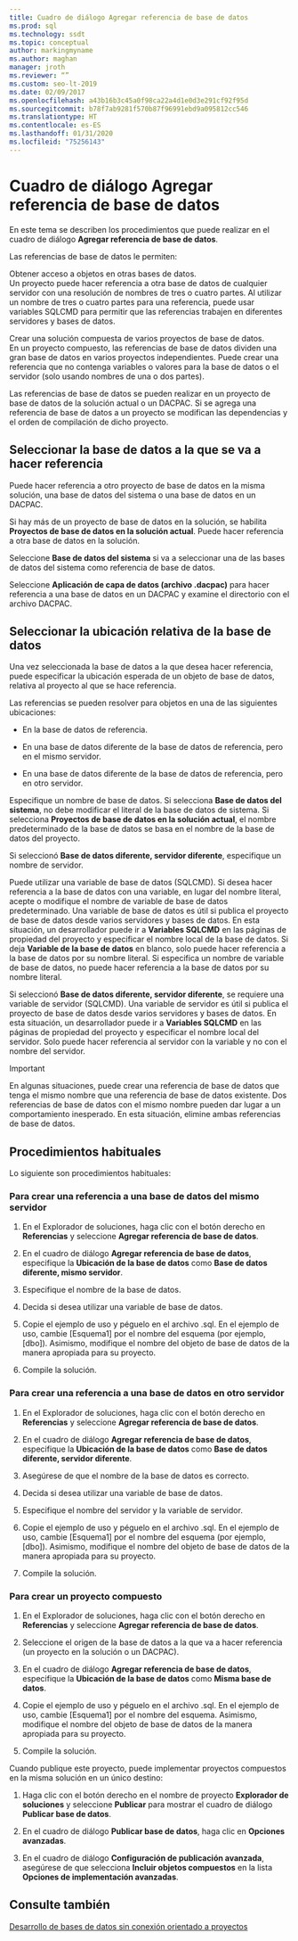 ```yaml
---
title: Cuadro de diálogo Agregar referencia de base de datos
ms.prod: sql
ms.technology: ssdt
ms.topic: conceptual
author: markingmyname
ms.author: maghan
manager: jroth
ms.reviewer: “”
ms.custom: seo-lt-2019
ms.date: 02/09/2017
ms.openlocfilehash: a43b16b3c45a0f98ca22a4d1e0d3e291cf92f95d
ms.sourcegitcommit: b78f7ab9281f570b87f96991ebd9a095812cc546
ms.translationtype: HT
ms.contentlocale: es-ES
ms.lasthandoff: 01/31/2020
ms.locfileid: "75256143"
---
```

# <a name="add-database-reference-dialog-box"></a>Cuadro de diálogo Agregar referencia de base de datos

En este tema se describen los procedimientos que puede realizar en el cuadro de diálogo **Agregar referencia de base de datos**.  
  
Las referencias de base de datos le permiten:  
  
Obtener acceso a objetos en otras bases de datos.  
Un proyecto puede hacer referencia a otra base de datos de cualquier servidor con una resolución de nombres de tres o cuatro partes. Al utilizar un nombre de tres o cuatro partes para una referencia, puede usar variables SQLCMD para permitir que las referencias trabajen en diferentes servidores y bases de datos.  
  
Crear una solución compuesta de varios proyectos de base de datos.  
En un proyecto compuesto, las referencias de base de datos dividen una gran base de datos en varios proyectos independientes. Puede crear una referencia que no contenga variables o valores para la base de datos o el servidor (solo usando nombres de una o dos partes).  
  
Las referencias de base de datos se pueden realizar en un proyecto de base de datos de la solución actual o un DACPAC. Si se agrega una referencia de base de datos a un proyecto se modifican las dependencias y el orden de compilación de dicho proyecto.  
  
## <a name="selecting-the-database-to-reference"></a>Seleccionar la base de datos a la que se va a hacer referencia

Puede hacer referencia a otro proyecto de base de datos en la misma solución, una base de datos del sistema o una base de datos en un DACPAC.  
  
Si hay más de un proyecto de base de datos en la solución, se habilita **Proyectos de base de datos en la solución actual**. Puede hacer referencia a otra base de datos en la solución.  
  
Seleccione **Base de datos del sistema** si va a seleccionar una de las bases de datos del sistema como referencia de base de datos.  
  
Seleccione **Aplicación de capa de datos (archivo .dacpac)** para hacer referencia a una base de datos en un DACPAC y examine el directorio con el archivo DACPAC.  
  
## <a name="selecting-the-databases-relative-location"></a>Seleccionar la ubicación relativa de la base de datos

Una vez seleccionada la base de datos a la que desea hacer referencia, puede especificar la ubicación esperada de un objeto de base de datos, relativa al proyecto al que se hace referencia.  
  
Las referencias se pueden resolver para objetos en una de las siguientes ubicaciones:  
  
- En la base de datos de referencia.  
  
- En una base de datos diferente de la base de datos de referencia, pero en el mismo servidor.  
  
- En una base de datos diferente de la base de datos de referencia, pero en otro servidor.  
  
Especifique un nombre de base de datos. Si selecciona **Base de datos del sistema**, no debe modificar el literal de la base de datos de sistema. Si selecciona **Proyectos de base de datos en la solución actual**, el nombre predeterminado de la base de datos se basa en el nombre de la base de datos del proyecto.  
  
Si seleccionó **Base de datos diferente, servidor diferente**, especifique un nombre de servidor.  
  
Puede utilizar una variable de base de datos (SQLCMD). Si desea hacer referencia a la base de datos con una variable, en lugar del nombre literal, acepte o modifique el nombre de variable de base de datos predeterminado. Una variable de base de datos es útil si publica el proyecto de base de datos desde varios servidores y bases de datos. En esta situación, un desarrollador puede ir a **Variables SQLCMD** en las páginas de propiedad del proyecto y especificar el nombre local de la base de datos. Si deja **Variable de la base de datos** en blanco, solo puede hacer referencia a la base de datos por su nombre literal. Si especifica un nombre de variable de base de datos, no puede hacer referencia a la base de datos por su nombre literal.  
  
Si seleccionó **Base de datos diferente, servidor diferente**, se requiere una variable de servidor (SQLCMD). Una variable de servidor es útil si publica el proyecto de base de datos desde varios servidores y bases de datos. En esta situación, un desarrollador puede ir a **Variables SQLCMD** en las páginas de propiedad del proyecto y especificar el nombre local del servidor. Solo puede hacer referencia al servidor con la variable y no con el nombre del servidor.  
  
> [!IMPORTANT]  
> En algunas situaciones, puede crear una referencia de base de datos que tenga el mismo nombre que una referencia de base de datos existente. Dos referencias de base de datos con el mismo nombre pueden dar lugar a un comportamiento inesperado. En esta situación, elimine ambas referencias de base de datos.  
  
## <a name="common-procedures"></a>Procedimientos habituales

Lo siguiente son procedimientos habituales:  
  
### <a name="to-create-a-reference-to-a-database-on-the-same-server"></a>Para crear una referencia a una base de datos del mismo servidor  
  
1.  En el Explorador de soluciones, haga clic con el botón derecho en **Referencias** y seleccione **Agregar referencia de base de datos**.  
  
2.  En el cuadro de diálogo **Agregar referencia de base de datos**, especifique la **Ubicación de la base de datos** como **Base de datos diferente, mismo servidor**.  
  
3.  Especifique el nombre de la base de datos.  
  
4.  Decida si desea utilizar una variable de base de datos.  
  
5.  Copie el ejemplo de uso y péguelo en el archivo .sql. En el ejemplo de uso, cambie [Esquema1] por el nombre del esquema (por ejemplo, [dbo]). Asimismo, modifique el nombre del objeto de base de datos de la manera apropiada para su proyecto.  
  
6.  Compile la solución.  
  
### <a name="to-create-a-reference-to-a-database-on-another-server"></a>Para crear una referencia a una base de datos en otro servidor  
  
1.  En el Explorador de soluciones, haga clic con el botón derecho en **Referencias** y seleccione **Agregar referencia de base de datos**.  
  
2.  En el cuadro de diálogo **Agregar referencia de base de datos**, especifique la **Ubicación de la base de datos** como **Base de datos diferente, servidor diferente**.  
  
3.  Asegúrese de que el nombre de la base de datos es correcto.  
  
4.  Decida si desea utilizar una variable de base de datos.  
  
5.  Especifique el nombre del servidor y la variable de servidor.  
  
6.  Copie el ejemplo de uso y péguelo en el archivo .sql. En el ejemplo de uso, cambie [Esquema1] por el nombre del esquema (por ejemplo, [dbo]). Asimismo, modifique el nombre del objeto de base de datos de la manera apropiada para su proyecto.  
  
7.  Compile la solución.  
  
### <a name="to-create-a-composite-project"></a>Para crear un proyecto compuesto  
  
1.  En el Explorador de soluciones, haga clic con el botón derecho en **Referencias** y seleccione **Agregar referencia de base de datos**.  
  
2.  Seleccione el origen de la base de datos a la que va a hacer referencia (un proyecto en la solución o un DACPAC).  
  
3.  En el cuadro de diálogo **Agregar referencia de base de datos**, especifique la **Ubicación de la base de datos** como **Misma base de datos**.  
  
4.  Copie el ejemplo de uso y péguelo en el archivo .sql. En el ejemplo de uso, cambie [Esquema1] por el nombre del esquema. Asimismo, modifique el nombre del objeto de base de datos de la manera apropiada para su proyecto.  
  
5.  Compile la solución.  
  
Cuando publique este proyecto, puede implementar proyectos compuestos en la misma solución en un único destino:  
  
1.  Haga clic con el botón derecho en el nombre de proyecto **Explorador de soluciones** y seleccione **Publicar** para mostrar el cuadro de diálogo **Publicar base de datos**.  
  
2.  En el cuadro de diálogo **Publicar base de datos**, haga clic en **Opciones avanzadas**.  
  
3.  En el cuadro de diálogo **Configuración de publicación avanzada**, asegúrese de que selecciona **Incluir objetos compuestos** en la lista **Opciones de implementación avanzadas**.  
  
## <a name="see-also"></a>Consulte también

[Desarrollo de bases de datos sin conexión orientado a proyectos](../ssdt/project-oriented-offline-database-development.md)